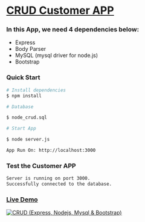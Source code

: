 # [CRUD Customer APP](https://re19k.sse.codesandbox.io/)

### In this App, we need 4 dependencies below:

- Express
- Body Parser
- MySQL (mysql driver for node.js)
- Bootstrap

### Quick Start

```bash
# Install dependencies
$ npm install

# Database

$ node_crud.sql

# Start App

$ node server.js

App Run On: http://localhost:3000

```

### Test the Customer APP

```bash
Server is running on port 3000.
Successfully connected to the database.
```
### [Live Demo](https://re19k.sse.codesandbox.io/)

[![CRUD (Express, Nodejs, Mysql & Bootstrap)](https://res.cloudinary.com/marcomontalbano/image/upload/v1587470685/video_to_markdown/images/youtube--Z4o4J-fJ1FY-c05b58ac6eb4c4700831b2b3070cd403.jpg)](https://www.youtube.com/watch?v=Z4o4J-fJ1FY "CRUD (Express, Nodejs, Mysql & Bootstrap)")
